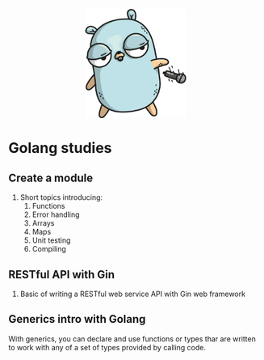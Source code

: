 <p align="center">
<img src="assets/gopher.png" width="200">
</p>

# Golang studies 

## Create a module

1. Short topics introducing:
   1. Functions
   2. Error handling
   3. Arrays
   4. Maps
   5. Unit testing
   6. Compiling

## RESTful API with Gin

1. Basic of writing a RESTful web service API with Gin web framework

## Generics intro with Golang

With generics, you can declare and use functions or types thar are written to work with any of a set of types provided by calling code.
